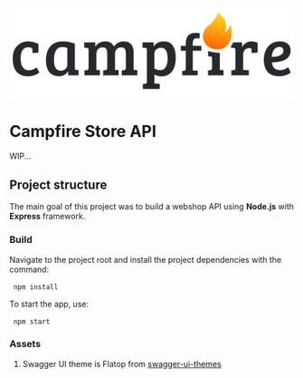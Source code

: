 ![Campfire Store API logo](/public/img/campfire_logo.png 'Campfire Store API logo')

# Campfire Store API

WIP...

## Project structure

The main goal of this project was to build a webshop API using **Node.js** with **Express** framework.

### Build

Navigate to the project root and install the project dependencies with the command:

```
 npm install
```

To start the app, use:

```
 npm start
```

### Assets

1. Swagger UI theme is Flatop from [swagger-ui-themes](https://github.com/ostranme/swagger-ui-themes)
